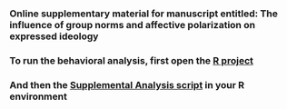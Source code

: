 ### Online supplementary material for manuscript entitled: The influence of group norms and affective polarization on expressed ideology 

### To run the behavioral analysis, first open the [R project](https://github.com/JacobElder/NormIdeol/blob/main/main/Analysis/supplemental_analyses.qmd) 

### And then the [Supplemental Analysis script](https://github.com/JacobElder/NormIdeol/blob/main/main/Analysis/supplemental_analyses.qmd) in your R environment
